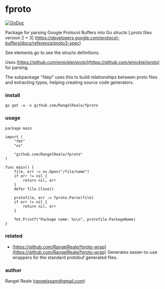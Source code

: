 # fproto

[![GoDoc](https://godoc.org/github.com/RangelReale/fproto?status.svg)](https://godoc.org/github.com/RangelReale/fproto)

Package for parsing Google Protocol Buffers into Go structs [.proto files version 2 + 3] (https://developers.google.com/protocol-buffers/docs/reference/proto3-spec)

See elements.go to see the structs definitions.

Uses [https://github.com/emicklei/proto](https://github.com/emicklei/proto) for parsing.

The subpackage "fdep" uses this to build relationships between proto files and extracting types, helping creating source code generators.

### install

    go get -u -v github.com/RangelReale/fproto

### usage

	package main

	import (
	    "fmt"
        "os"

        "github.com/RangelReale/fproto"
	)

	func main() {
        file, err := os.Open("/file/name")
        if err != nil {
            return nil, err
        }
        defer file.Close()
    
        protofile, err := fproto.Parse(file)
        if err != nil {
            return nil, err
        }
        
        fmt.Printf("Package name: %s\n", protofile.PackageName)
	}
	
### related

 * [https://github.com/RangelReale/fproto-wrap](https://github.com/RangelReale/fproto-wrap)
    Generates easier-to-use wrappers for the standard protobuf generated files.
	
### author

Rangel Reale (rangelspam@gmail.com)
